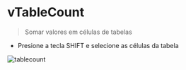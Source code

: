 # vTableCount

> Somar valores em células de tabelas

* Presione a tecla SHIFT e selecione as células da tabela

![tablecount](https://raw.githubusercontent.com/fernandovaller/tablecount/master/screenshot.gif)